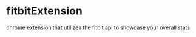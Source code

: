 fitbitExtension
===============

chrome extension  that utilizes the fitbit api to showcase your overall stats 
